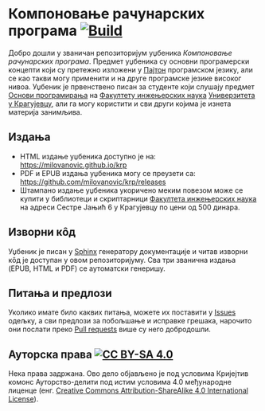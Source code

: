 # Компоновање рачунарских програма [![Build](https://github.com/milovanovic/krp/actions/workflows/docs-build.yml/badge.svg)](https://github.com/milovanovic/krp/actions/workflows/docs-build.yml)

Добро дошли у званичан репозиторијум уџбеника *Компоновање рачунарских програма*. Предмет уџбеника су основни програмерски концепти који су претежно изложени у [Пајтон](http://www.python.org) програмском језику, али се као такви могу применити и на друге програмске језике високог нивоа. Уџбеник је првенствено писан за студенте који слушају предмет [Основи програмирања](https://elektrotehnika.github.io/programiranje) на [Факултету инжењерских наука](http://www.fink.rs) [Универзитета у Крагујевцу](http://www.kg.ac.rs), али га могу користити и сви други којима је изнета материја занимљива.

## Издања

* HTML издање уџбеника доступно је на: https://milovanovic.github.io/krp
* PDF и EPUB издања уџбеника могу се преузети са: https://github.com/milovanovic/krp/releases
* Штампано издање уџбеника укоричено меким повезом може се купити у библиотеци и скриптарници [Факултета инжењерских наука](http://www.fink.rs) на адреси Сестре Јањић 6 у Крагујевцу по цени од 500 динара.

## Изворни кȏд

Уџбеник је писан у [Sphinx](http://www.sphinx-doc.org) генератору документације и читав изворни кȏд је доступан у овом репозиторијуму. Сва три званична издања (EPUB, HTML и PDF) се аутоматски генеришу.

## Питања и предлози

Уколико имате било каквих питања, можете их поставити у [Issues](https://github.com/milovanovic/krp/issues) одељку, а сви предлози за побољшање и исправке грешака, нарочито они послати преко [Pull requests](https://github.com/milovanovic/krp/pulls) више су него добродошли.

## Ауторска права [![CC BY-SA 4.0][cc-by-sa-shield]][cc-by-sa]

Нека права задржана. Ово дело обjављено jе под условима Криjеjтив комонс Ауторство-делити под истим условима 4.0 међународне лиценце (енг. [Creative Commons Attribution-ShareAlike 4.0 International License][cc-by-sa]).

[cc-by-sa]: http://creativecommons.org/licenses/by-sa/4.0
[cc-by-sa-image]: https://mirrors.creativecommons.org/presskit/buttons/88x31/svg/by-sa.svg
[cc-by-sa-shield]: https://mirrors.creativecommons.org/presskit/buttons/80x15/svg/by-sa.svg

[comment]: <> (TODO: Додај генерисање PetljaDoc приручника, као и генерисање латиничне верзије књиге и верзије књиге са изворним кодовима на енглеском језику.)

